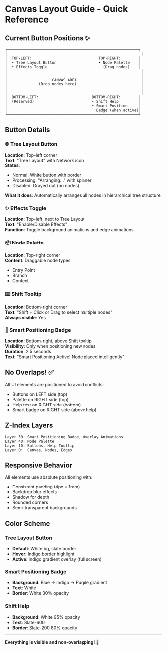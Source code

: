 # Canvas Layout Guide - Quick Reference

## Current Button Positions ✨

```
┌───────────────────────────────────────────────────────────┐
│                                                            │
│  TOP-LEFT:                              TOP-RIGHT:        │
│  • Tree Layout Button                   • Node Palette    │
│  • Effects Toggle                         (Drag nodes)    │
│                                                            │
│                                                            │
│                    CANVAS AREA                             │
│              (Drop nodes here)                             │
│                                                            │
│                                                            │
│  BOTTOM-LEFT:                        BOTTOM-RIGHT:        │
│  (Reserved)                          • Shift Help         │
│                                      • Smart Position     │
│                                        Badge (when active)│
└───────────────────────────────────────────────────────────┘
```

## Button Details

### 🌐 Tree Layout Button

**Location**: Top-left corner  
**Text**: "Tree Layout" with Network icon  
**States**:

- Normal: White button with border
- Processing: "Arranging..." with spinner
- Disabled: Grayed out (no nodes)

**What it does**: Automatically arranges all nodes in hierarchical tree structure

### ✨ Effects Toggle

**Location**: Top-left, next to Tree Layout  
**Text**: "Enable/Disable Effects"  
**Function**: Toggle background animations and edge animations

### 📦 Node Palette

**Location**: Top-right corner  
**Content**: Draggable node types

- Entry Point
- Branch
- Context

### ⌨️ Shift Tooltip

**Location**: Bottom-right corner  
**Text**: "Shift + Click or Drag to select multiple nodes"  
**Always visible**: Yes

### 🎨 Smart Positioning Badge

**Location**: Bottom-right, above Shift tooltip  
**Visibility**: Only when positioning new nodes  
**Duration**: 2.5 seconds  
**Text**: "Smart Positioning Active! Node placed intelligently"

## No Overlaps! ✅

All UI elements are positioned to avoid conflicts:

- Buttons on LEFT side (top)
- Palette on RIGHT side (top)
- Help text on RIGHT side (bottom)
- Smart badge on RIGHT side (above help)

## Z-Index Layers

```
Layer 50: Smart Positioning Badge, Overlay Animations
Layer 40: Node Palette
Layer 10: Buttons, Help Tooltip
Layer 0:  Canvas, Nodes, Edges
```

## Responsive Behavior

All elements use absolute positioning with:

- Consistent padding (4px = 1rem)
- Backdrop blur effects
- Shadow for depth
- Rounded corners
- Semi-transparent backgrounds

## Color Scheme

### Tree Layout Button

- **Default**: White bg, slate border
- **Hover**: Indigo border highlight
- **Active**: Indigo gradient overlay (full screen)

### Smart Positioning Badge

- **Background**: Blue → Indigo → Purple gradient
- **Text**: White
- **Border**: White 30% opacity

### Shift Help

- **Background**: White 95% opacity
- **Text**: Slate-600
- **Border**: Slate-200 80% opacity

---

**Everything is visible and non-overlapping!** 🎉
